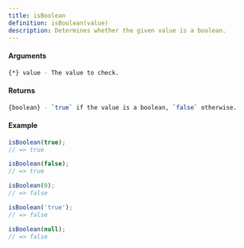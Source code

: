 ```yaml
---
title: isBoolean
definition: isBoolean(value)
description: Determines whether the given value is a boolean.
---
```



#### Arguments


```bash
{*} value - The value to check.
```


#### Returns


```bash
{boolean} - `true` if the value is a boolean, `false` otherwise.
```


#### Example


```ts
isBoolean(true);
// => true

isBoolean(false);
// => true

isBoolean(0);
// => false

isBoolean('true');
// => false

isBoolean(null);
// => false
```